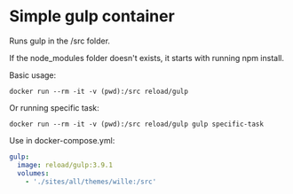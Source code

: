 Simple gulp container
=====================

Runs gulp in the /src folder.

If the node_modules folder doesn't exists, it starts with running
npm install.

Basic usage:


``` shell
docker run --rm -it -v (pwd):/src reload/gulp
```

Or running specific task:

``` shell
docker run --rm -it -v (pwd):/src reload/gulp gulp specific-task
```

Use in docker-compose.yml:

``` yaml
gulp:
  image: reload/gulp:3.9.1
  volumes:
    - './sites/all/themes/wille:/src'

```
